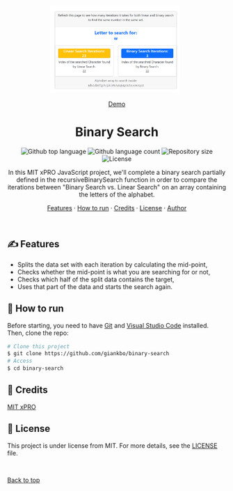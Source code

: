 <div align="center" id="top"> 
  <img src="./images/binary-and-linear-search.png" alt="Binary and Linear Search" width="300" height="200"/>
&#xa0;

<a href="https://giankbo.github.io/binary-search/" target="blank">Demo</a>

</div>

<h1 align="center">Binary Search</h1>

<p align="center">
  <img alt="Github top language" src="https://img.shields.io/github/languages/top/giankbo/binary-search?color=blue">

  <img alt="Github language count" src="https://img.shields.io/github/languages/count/giankbo/binary-search?color=blue">

  <img alt="Repository size" src="https://img.shields.io/github/repo-size/giankbo/binary-search?color=blue">

  <img alt="License" src="https://img.shields.io/github/license/giankbo/binary-search?color=brightgreen">
</p>

<p align="center" markdown="1">
  In this MIT xPRO JavaScript project, we'll complete a binary search partially defined in the recursiveBinarySearch function in order to compare the iterations between "Binary Search vs. Linear Search" on an array containing the letters of the alphabet. 
</p>

<p align="center">
   <a href="#writing_hand-features">Features</a>
   ·
   <a href="#checkered_flag-how-to-run">How to run</a>
   ·
   <a href="#handshake-credits">Credits</a>
   ·
   <a href="#memo-license">License</a>
   ·
   <a href="https://github.com/giankbo" target="blank">Author</a>
</p>

<br>

## :writing_hand: Features

- Splits the data set with each iteration by calculating the mid-point,
- Checks whether the mid-point is what you are searching for or not,
- Checks which half of the split data contains the target,
- Uses that part of the data and starts the search again.

## :checkered_flag: How to run

Before starting, you need to have [Git](https://git-scm.com) and [Visual Studio Code](https://code.visualstudio.com/) installed. Then, clone the repo:

```bash
# Clone this project
$ git clone https://github.com/giankbo/binary-search
# Access
$ cd binary-search
```

## :handshake: Credits

<a href="https://xpro.mit.edu/" target="blank">MIT xPRO</a>

## :memo: License

This project is under license from MIT. For more details, see the [LICENSE](LICENSE.md) file.

&#xa0;

<a href="#top">Back to top</a>
